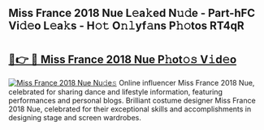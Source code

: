 ## Miss France 2018 Nue L𝚎a𝚔ed N𝚞𝚍e - Part-hFC Vi𝚍𝚎o L𝚎a𝚔s - H𝚘𝚝 O𝚗𝚕yf𝚊ns P𝚑𝚘tos RT4qR

# <h2><a href="http://kfadrc.oniu.top/?m=Miss+France+2018+Nue">🔗👉 🔴 Miss France 2018 Nue P𝚑ot𝚘𝚜 V𝚒d𝚎o</a></h2>

[![Miss France 2018 Nue Nu𝚍e𝚜](https://i.imgur.com/0qMVB7G.gif)](http://kfadrc.oniu.top/?m=Miss+France+2018+Nue)
Online influencer Miss France 2018 Nue, celebrated for sharing dance and lifestyle information, featuring performances and personal blogs. Brilliant costume designer Miss France 2018 Nue, celebrated for their exceptional skills and accomplishments in designing stage and screen wardrobes.  
